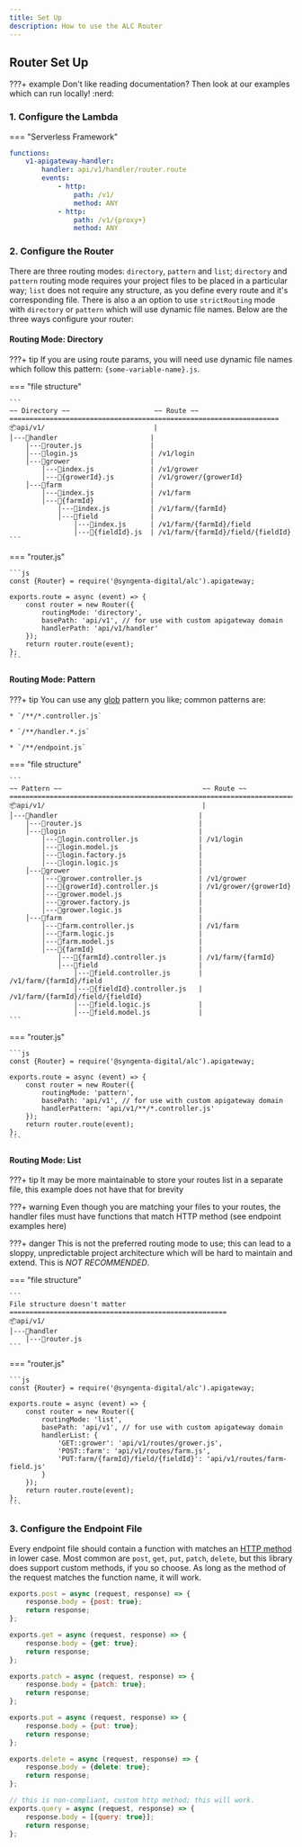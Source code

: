 ```yaml
---
title: Set Up
description: How to use the ALC Router
---
```


## Router Set Up

???+ example
    Don't like reading documentation? Then look at our examples which can run locally! :nerd:


### 1. Configure the Lambda

=== "Serverless Framework"

```yaml
functions:
    v1-apigateway-handler:
        handler: api/v1/handler/router.route
        events:
            - http:
                path: /v1/
                method: ANY
            - http:
                path: /v1/{proxy+}
                method: ANY    
```

### 2. Configure the Router

There are three routing modes: `directory`, `pattern` and `list`; `directory` and `pattern` routing mode requires your project files to be placed in a particular way; `list` does not require any structure, as you define every route and it's corresponding file. There is also a an option to use `strictRouting` mode with `directory` or `pattern` which will use dynamic file names. Below are the three ways configure your router:

#### Routing Mode: Directory

???+ tip
    If you are using route params, you will need use dynamic file names which follow this pattern: `{some-variable-name}.js`.

=== "file structure"

    ```
    ~~ Directory ~~                     ~~ Route ~~
    ===================================================================
    📦api/v1/                           |          
    │---📂handler                       |           
        │---📜router.js                 |
        │---📜login.js                  | /v1/login    
        │---📂grower                    |
            │---📜index.js              | /v1/grower
            │---📜{growerId}.js         | /v1/grower/{growerId}
        │---📂farm                      |
            │---📜index.js              | /v1/farm
            │---📂{farmId}              |
                │---📜index.js          | /v1/farm/{farmId}
                │---📂field             |
                    │---📜index.js      | /v1/farm/{farmId}/field
                    │---📜{fieldId}.js  | /v1/farm/{farmId}/field/{fieldId}
    ```

=== "router.js"

    ```js
    const {Router} = require('@syngenta-digital/alc').apigateway;

    exports.route = async (event) => {
        const router = new Router({
            routingMode: 'directory',
            basePath: 'api/v1', // for use with custom apigateway domain
            handlerPath: 'api/v1/handler'
        });
        return router.route(event);
    };
    ```

#### Routing Mode: Pattern

???+ tip
    You can use any [glob](https://en.wikipedia.org/wiki/Glob_(programming)) pattern you like; common patterns are:

    * `/**/*.controller.js`

    * `/**/handler.*.js`

    * `/**/endpoint.js`

=== "file structure"

    ```
    ~~ Pattern ~~                                   ~~ Route ~~
    ================================================================================
    📦api/v1/                                       |
    │---📂handler                                   |
        │---📜router.js                             |
        │---📂login                                 |
            │---📜login.controller.js               | /v1/login
            │---📜login.model.js                    |
            │---📜login.factory.js                  |
            │---📜login.logic.js                    |
        │---📂grower                                |
            │---📜grower.controller.js              | /v1/grower
            │---📜{growerId}.controller.js          | /v1/grower/{growerId}
            │---📜grower.model.js                   |
            │---📜grower.factory.js                 |
            │---📜grower.logic.js                   |
        │---📂farm                                  |
            │---📜farm.controller.js                | /v1/farm
            │---📜farm.logic.js                     |
            │---📜farm.model.js                     |
            │---📂{farmId}                          |
                │---📜{farmId}.controller.js        | /v1/farm/{farmId}
                │---📂field                         |
                    │---📜field.controller.js       | /v1/farm/{farmId}/field
                    │---📜{fieldId}.controller.js   | /v1/farm/{farmId}/field/{fieldId}
                    │---📜field.logic.js            |
                    │---📜field.model.js            |
    ```

=== "router.js"

    ```js
    const {Router} = require('@syngenta-digital/alc').apigateway;

    exports.route = async (event) => {
        const router = new Router({
            routingMode: 'pattern',
            basePath: 'api/v1', // for use with custom apigateway domain
            handlerPattern: 'api/v1/**/*.controller.js'
        });
        return router.route(event);
    };
    ```

#### Routing Mode: List

???+ tip
    It may be more maintainable to store your routes list in a separate file, this example does not have that for brevity

???+ warning
    Even though you are matching your files to your routes, the handler files must have functions that match HTTP method (see endpoint examples here)

???+ danger
    This is not the preferred routing mode to use; this can lead to a sloppy, unpredictable project architecture which will be hard to maintain and extend. This is *NOT RECOMMENDED*.

=== "file structure"

    ```
    File structure doesn't matter
    ======================================================
    📦api/v1/
    │---📂handler
        │---📜router.js
    ```

=== "router.js"

    ```js
    const {Router} = require('@syngenta-digital/alc').apigateway;

    exports.route = async (event) => {
        const router = new Router({
            routingMode: 'list',
            basePath: 'api/v1', // for use with custom apigateway domain
            handlerList: {
                'GET::grower': 'api/v1/routes/grower.js',
                'POST::farm': 'api/v1/routes/farm.js',
                'PUT:farm/{farmId}/field/{fieldId}': 'api/v1/routes/farm-field.js'
            }
        });
        return router.route(event);
    };
    ```


### 3. Configure the Endpoint File

Every endpoint file should contain a function with matches an [HTTP method](https://developer.mozilla.org/en-US/docs/Web/HTTP/Methods) in lower case. Most common are `post`, `get`, `put`, `patch`, `delete`, but this library does support custom methods, if you so choose. As long as the method of the request matches the function name, it will work.

```js
exports.post = async (request, response) => {
    response.body = {post: true};
    return response;
};

exports.get = async (request, response) => {
    response.body = {get: true};
    return response;
};

exports.patch = async (request, response) => {
    response.body = {patch: true};
    return response;
};

exports.put = async (request, response) => {
    response.body = {put: true};
    return response;
};

exports.delete = async (request, response) => {
    response.body = {delete: true};
    return response;
};

// this is non-compliant, custom http method; this will work.
exports.query = async (request, response) => {
    response.body = [{query: true}];
    return response;
};
```
